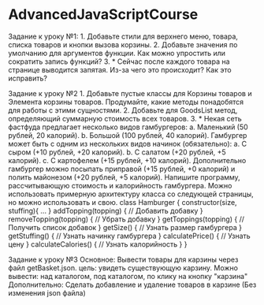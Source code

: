 # AdvancedJavaScriptCourse
Задание к уроку №1:
    1. Добавьте стили для верхнего меню, товара, списка товаров и кнопки вызова корзины.
    2. Добавьте значения по умолчанию для аргументов функции. Как можно упростить или
    сократить запись функций?
    3. * Сейчас после каждого товара на странице выводится запятая. Из-за чего это происходит?
    Как это исправить?

Задание к уроку №2
    1. Добавьте пустые классы для Корзины товаров и Элемента корзины товаров. Продумайте,
    какие методы понадобятся для работы с этими сущностями.
    2. Добавьте для GoodsList метод, определяющий суммарную стоимость всех товаров.
    3. * Некая сеть фастфуда предлагает несколько видов гамбургеров:
    a. Маленький (50 рублей, 20 калорий).
    b. Большой (100 рублей, 40 калорий).
    Гамбургер может быть с одним из нескольких видов начинок (обязательно):
    a. С сыром (+10 рублей, +20 калорий).
    b. С салатом (+20 рублей, +5 калорий).
    c. С картофелем (+15 рублей, +10 калорий).
    Дополнительно гамбургер можно посыпать приправой (+15 рублей, +0 калорий) и полить
    майонезом (+20 рублей, +5 калорий).
    Напишите программу, рассчитывающую стоимость и калорийность гамбургера. Можно
    использовать примерную архитектуру класса со следующей страницы, но можно использовать
    и свою.
    class Hamburger {
        constructor(size, stuffing){ ... }
        addTopping(topping) { // Добавить добавку }
        removeTopping(topping) { // Убрать добавку }
        getToppings(topping) { // Получить список добавок }
        getSize() { // Узнать размер гамбургера }
        getStuffing() { // Узнать начинку гамбургера }
        calculatePrice() { // Узнать цену }
        calculateCalories() { // Узнать калорийность }
    }

Задание к уроку №3
Основное:
Вывести товары для карзины через файл getBasket.json.
цель: увидеть существующую карзину.
Можно вывести:  над каталогом, под каталогом, по клику на кнопку "карзина"
Дополнительно: Сделать добавление и удаление товаров в карзине (Без изменения json файла)

